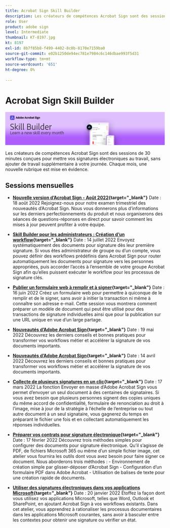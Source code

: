 ```yaml
---
title: Acrobat Sign Skill Builder
description: Les créateurs de compétences Acrobat Sign sont des sessions de 30 minutes conçues pour mettre vos signatures électroniques au service de votre journée, sans ajouter de travail supplémentaire
role: User
product: adobe sign
level: Intermediate
thumbnail: KT-8197.jpg
kt: 8197
exl-id: 8b7f85b8-f499-4402-8c0b-8170e7159ba0
source-git-commit: e02b1250de94ec781e7984c6c146dbae993f5d31
workflow-type: tm+mt
source-wordcount: '651'
ht-degree: 0%

---
```


# Acrobat Sign Skill Builder

![Bannière Gestionnaire de compétences](../assets/SB_Hero.png)

Les créateurs de compétences Acrobat Sign sont des sessions de 30 minutes conçues pour mettre vos signatures électroniques au travail, sans ajouter de travail supplémentaire à votre journée. Chaque mois, une nouvelle rubrique est mise en évidence.

## Sessions mensuelles

* **[Nouvelle version d’Acrobat Sign - Août 2022](https://adobe-sign-skill-builder.joinus.adobeevents.com/attendease/networking/experience/06d8a836-4b51-426b-913e-189b23a82bd6/8b777e11-0e6d-45a8-b954-bbff5c887efc){target=&quot;_blank&quot;}**
Date : 18 août 2022 Rejoignez-nous pour notre examen trimestriel des nouveautés d’Acrobat Sign. Nous vous donnerons plus d’informations sur les derniers perfectionnements du produit et nous organiserons des séances de questions-réponses en direct pour savoir comment les mises à jour peuvent profiter à votre équipe.

* **[Skill Builder pour les administrateurs : Création d’un workflow](https://adobe-sign-skill-builder.joinus.adobeevents.com/attendease/networking/experience/83926d76-9959-4657-8b0c-f312835b46f6/aa1c9b21-1b16-4890-9c24-26dc630c4a95){target=&quot;_blank&quot;}**
Date : 14 juillet 2022 Envoyez systématiquement des documents pour signature dès leur première signature. Si vous êtes administrateur de groupe ou d’un compte, vous pouvez définir des workflows prédéfinis dans Acrobat Sign pour router automatiquement les documents pour signature vers les personnes appropriées, puis accorder l’accès à l’ensemble de votre groupe Acrobat Sign afin qu’elles puissent exécuter le workflow pour les processus de signature clés.

* **[Publier un formulaire web à remplir et à signer](https://adobe-sign-skill-builder.joinus.adobeevents.com/attendease/networking/experience/4499bc28-9f26-4b68-88a6-3815ebdff7cf/337fa9d6-c9d3-4bcc-b6d8-9c7580b9be40){target=&quot;_blank&quot;}**
Date : 16 juin 2022 Créez un formulaire web pour permettre à quiconque de le remplir et de le signer, sans avoir à initier la transaction ni même à connaître son adresse e-mail. Cette session vous montrera comment préparer un modèle de document qui peut être utilisé pour des transactions de signature individuelles ainsi que pour la publication sur une URL unique en vue d’un large partage.

* **[Nouveautés d’Adobe Acrobat Sign](https://adobe-sign-skill-builder.joinus.adobeevents.com/attendease/networking/experience/a51b7ffa-ccf1-41f7-a82c-27bf50d8eb5d/22ee6c72-b92e-43f8-9cc6-c177c9244fea){target=&quot;_blank&quot;}**
Date : 19 mai 2022 Découvrez les derniers conseils et bonnes pratiques pour transformer vos workflows métier et accélérer la signature de vos documents importants.

* **[Nouveautés d’Adobe Acrobat Sign](https://adobe-sign-skill-builder.joinus.adobeevents.com/attendease/networking/experience/479894a1-131f-411d-b4c8-f699d72413bb/30619f65-b374-40db-85d1-0854dc48af0d){target=&quot;_blank&quot;}**
Date : 14 avril 2022 Découvrez les derniers conseils et bonnes pratiques pour transformer vos workflows métier et accélérer la signature de vos documents importants.

* **[Collecte de plusieurs signatures en un clic](https://adobe-sign-skill-builder.joinus.adobeevents.com/attendease/networking/experience/44e4b483-7d05-44b3-b7e7-b265c9b84d07/2736bed0-b416-4578-ac3f-a57491f22c26){target=&quot;_blank&quot;}**
Date : 17 mars 2022 La fonction Envoyer en masse d’Adobe Acrobat Sign vous permet d’envoyer un seul document à des centaines de signataires. Si vous avez besoin que plusieurs personnes signent des copies uniques du même accord de confidentialité, formulaire de renonciation au droit à l’image, mise à jour de la stratégie à l’échelle de l’entreprise ou tout autre document à un seul signataire, vous gagnerez du temps en préparant le fichier une fois et en collectant automatiquement les réponses individuelles.

* **[Préparer vos contrats pour signature électronique](https://adobe-sign-skill-builder.joinus.adobeevents.com/attendease/networking/experience/9024b058-ade1-420f-87f0-68bd5f6d527a/cf8b172f-b9df-41ef-bfce-e6d4b0c3ddf4){target=&quot;_blank&quot;}**
Date : 17 février 2022 Découvrez trois méthodes simples pour configurer des documents pour signature électronique. Qu’il s’agisse de PDF, de fichiers Microsoft 365 ou même d’un simple fichier image, cet atelier vous fournira les outils dont vous avez besoin pour faire signer ce document. Nous aborderons trois méthodes : - Environnement de création simple par glisser-déposer d’Acrobat Sign - Configuration d’un formulaire PDF dans Adobe Acrobat - Utilisation de balises de texte pour une création rapide de documents.

* **[Utiliser des signatures électroniques dans vos applications Microsoft](https://adobe-sign-skill-builder.joinus.adobeevents.com/attendease/networking/experience/2dcd80a6-6335-4756-bbc8-3505fe99594b/866c4314-dc74-473b-9859-828801814e13){target=&quot;_blank&quot;}**
Date : 20 janvier 2022 Étoffez la façon dont vous utilisez vos applications Microsoft, telles que Word, Outlook et SharePoint, en ajoutant Acrobat Sign à vos workflows existants. Dans cet atelier, vous apprendrez à rationaliser les processus documentaires dans les applications Microsoft courantes, sans avoir à basculer entre les contextes pour obtenir une signature ou vérifier un état.
